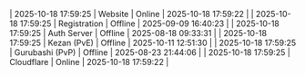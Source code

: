 | 2025-10-18 17:59:25 | Website | Online | 2025-10-18 17:59:22 |
| 2025-10-18 17:59:25 | Registration | Offline | 2025-09-09 16:40:23 |
| 2025-10-18 17:59:25 | Auth Server | Offline | 2025-08-18 09:33:31 |
| 2025-10-18 17:59:25 | Kezan (PvE) | Offline | 2025-10-11 12:51:30 |
| 2025-10-18 17:59:25 | Gurubashi (PvP) | Offline | 2025-08-23 21:44:06 |
| 2025-10-18 17:59:25 | Cloudflare | Online | 2025-10-18 17:59:22 |
